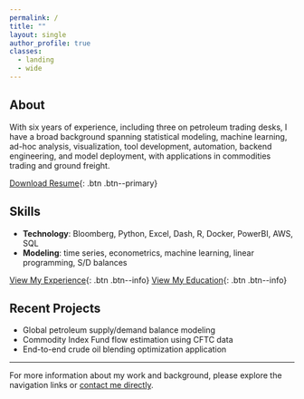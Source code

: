 ```yaml
---
permalink: /
title: ""
layout: single
author_profile: true
classes:
  - landing
  - wide
---
```



## About

With six years of experience, including three on petroleum trading desks, I have a broad background spanning statistical modeling, machine learning, ad-hoc analysis, visualization, tool development, automation, backend engineering, and model deployment, with applications in commodities trading and ground freight.

[<i class="fas fa-download" aria-hidden="true"></i> Download Resume](/assets/files/resume.pdf){: .btn .btn--primary}



## Skills

- **Technology**: Bloomberg, Python, Excel, Dash, R, Docker, PowerBI, AWS, SQL
- **Modeling**: time series, econometrics, machine learning, linear programming, S/D balances


[View My Experience](/experience/){: .btn .btn--info} [View My Education](/education/){: .btn .btn--info}

## Recent Projects

- Global petroleum supply/demand balance modeling
- Commodity Index Fund flow estimation using CFTC data
- End-to-end crude oil blending optimization application

---

For more information about my work and background, please explore the navigation links or [contact me directly](/contact/).